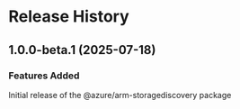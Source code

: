 # Release History
    
## 1.0.0-beta.1 (2025-07-18)

### Features Added

Initial release of the @azure/arm-storagediscovery package
